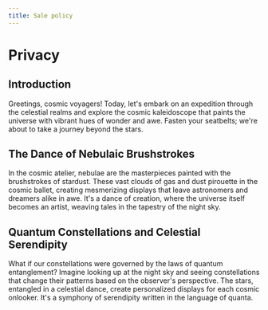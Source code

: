 ```yaml
---
title: Sale policy
---
```

# Privacy


## Introduction

Greetings, cosmic voyagers! Today, let's embark on an expedition through the celestial realms and explore the cosmic kaleidoscope that paints the universe with vibrant hues of wonder and awe. Fasten your seatbelts; we're about to take a journey beyond the stars.

## The Dance of Nebulaic Brushstrokes

In the cosmic atelier, nebulae are the masterpieces painted with the brushstrokes of stardust. These vast clouds of gas and dust pirouette in the cosmic ballet, creating mesmerizing displays that leave astronomers and dreamers alike in awe. It's a dance of creation, where the universe itself becomes an artist, weaving tales in the tapestry of the night sky.

## Quantum Constellations and Celestial Serendipity

What if our constellations were governed by the laws of quantum entanglement? Imagine looking up at the night sky and seeing constellations that change their patterns based on the observer's perspective. The stars, entangled in a celestial dance, create personalized displays for each cosmic onlooker. It's a symphony of serendipity written in the language of quanta.
